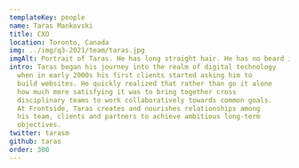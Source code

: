 ```yaml
---
templateKey: people
name: Taras Mankovski
title: CXO
location: Toronto, Canada
img: ../img/q3-2021/team/taras.jpg
imgAlt: Portrait of Taras. He has long straight hair. He has no beard in this picture but usually fashions a short stubble.
intro: Taras began his journey into the realm of digital technology
  when in early 2000s his first clients started asking him to
  build websites. He quickly realized that rather than go it alone
  how much more satisfying it was to bring together cross
  disciplinary teams to work collaboratively towards common goals.
  At Frontside, Taras creates and nourishes relationships among
  his team, clients and partners to achieve ambitious long-term
  objectives.
twitter: tarasm
github: taras
order: 300
---
```

